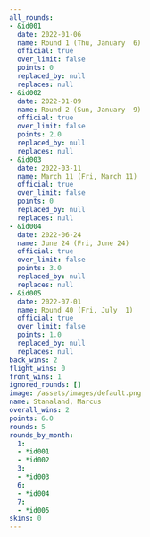 ```yaml
---
all_rounds:
- &id001
  date: 2022-01-06
  name: Round 1 (Thu, January  6)
  official: true
  over_limit: false
  points: 0
  replaced_by: null
  replaces: null
- &id002
  date: 2022-01-09
  name: Round 2 (Sun, January  9)
  official: true
  over_limit: false
  points: 2.0
  replaced_by: null
  replaces: null
- &id003
  date: 2022-03-11
  name: March 11 (Fri, March 11)
  official: true
  over_limit: false
  points: 0
  replaced_by: null
  replaces: null
- &id004
  date: 2022-06-24
  name: June 24 (Fri, June 24)
  official: true
  over_limit: false
  points: 3.0
  replaced_by: null
  replaces: null
- &id005
  date: 2022-07-01
  name: Round 40 (Fri, July  1)
  official: true
  over_limit: false
  points: 1.0
  replaced_by: null
  replaces: null
back_wins: 2
flight_wins: 0
front_wins: 1
ignored_rounds: []
image: /assets/images/default.png
name: Stanaland, Marcus
overall_wins: 2
points: 6.0
rounds: 5
rounds_by_month:
  1:
  - *id001
  - *id002
  3:
  - *id003
  6:
  - *id004
  7:
  - *id005
skins: 0
---
```

